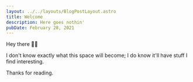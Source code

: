 ```yaml
---
layout: ../../layouts/BlogPostLayout.astro
title: Welcome
description: Here goes nothin'
pubDate: February 28, 2021
---
```


Hey there 👋🏻

I don't know exactly what this space will become; I do know it'll have stuff I find interesting.

Thanks for reading.
